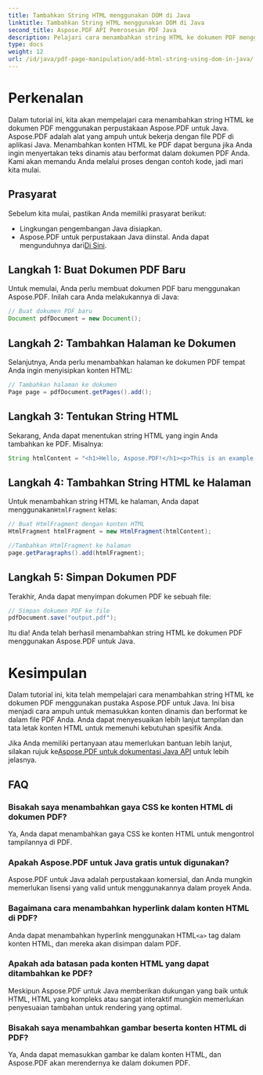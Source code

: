 ```yaml
---
title: Tambahkan String HTML menggunakan DOM di Java
linktitle: Tambahkan String HTML menggunakan DOM di Java
second_title: Aspose.PDF API Pemrosesan PDF Java
description: Pelajari cara menambahkan string HTML ke dokumen PDF menggunakan perpustakaan Aspose.PDF untuk Java. Panduan langkah demi langkah ini akan menunjukkan prosesnya kepada Anda dengan contoh kode sumber.
type: docs
weight: 12
url: /id/java/pdf-page-manipulation/add-html-string-using-dom-in-java/
---
```


# Perkenalan
Dalam tutorial ini, kita akan mempelajari cara menambahkan string HTML ke dokumen PDF menggunakan perpustakaan Aspose.PDF untuk Java. Aspose.PDF adalah alat yang ampuh untuk bekerja dengan file PDF di aplikasi Java. Menambahkan konten HTML ke PDF dapat berguna jika Anda ingin menyertakan teks dinamis atau berformat dalam dokumen PDF Anda. Kami akan memandu Anda melalui proses dengan contoh kode, jadi mari kita mulai.

## Prasyarat
Sebelum kita mulai, pastikan Anda memiliki prasyarat berikut:
- Lingkungan pengembangan Java disiapkan.
-  Aspose.PDF untuk perpustakaan Java diinstal. Anda dapat mengunduhnya dari[Di Sini](https://releases.aspose.com/pdf/java/).

## Langkah 1: Buat Dokumen PDF Baru
Untuk memulai, Anda perlu membuat dokumen PDF baru menggunakan Aspose.PDF. Inilah cara Anda melakukannya di Java:

```java
// Buat dokumen PDF baru
Document pdfDocument = new Document();
```

## Langkah 2: Tambahkan Halaman ke Dokumen
Selanjutnya, Anda perlu menambahkan halaman ke dokumen PDF tempat Anda ingin menyisipkan konten HTML:

```java
// Tambahkan halaman ke dokumen
Page page = pdfDocument.getPages().add();
```

## Langkah 3: Tentukan String HTML
Sekarang, Anda dapat menentukan string HTML yang ingin Anda tambahkan ke PDF. Misalnya:

```java
String htmlContent = "<h1>Hello, Aspose.PDF!</h1><p>This is an example of adding HTML content to a PDF document.</p>";
```

## Langkah 4: Tambahkan String HTML ke Halaman
 Untuk menambahkan string HTML ke halaman, Anda dapat menggunakan`HtmlFragment` kelas:

```java
// Buat HtmlFragment dengan konten HTML
HtmlFragment htmlFragment = new HtmlFragment(htmlContent);

//Tambahkan HtmlFragment ke halaman
page.getParagraphs().add(htmlFragment);
```

## Langkah 5: Simpan Dokumen PDF
Terakhir, Anda dapat menyimpan dokumen PDF ke sebuah file:

```java
// Simpan dokumen PDF ke file
pdfDocument.save("output.pdf");
```

Itu dia! Anda telah berhasil menambahkan string HTML ke dokumen PDF menggunakan Aspose.PDF untuk Java.

# Kesimpulan
Dalam tutorial ini, kita telah mempelajari cara menambahkan string HTML ke dokumen PDF menggunakan pustaka Aspose.PDF untuk Java. Ini bisa menjadi cara ampuh untuk memasukkan konten dinamis dan berformat ke dalam file PDF Anda. Anda dapat menyesuaikan lebih lanjut tampilan dan tata letak konten HTML untuk memenuhi kebutuhan spesifik Anda.

 Jika Anda memiliki pertanyaan atau memerlukan bantuan lebih lanjut, silakan rujuk ke[Aspose.PDF untuk dokumentasi Java API](https://reference.aspose.com/pdf/java/) untuk lebih jelasnya.

## FAQ

### Bisakah saya menambahkan gaya CSS ke konten HTML di dokumen PDF?
   Ya, Anda dapat menambahkan gaya CSS ke konten HTML untuk mengontrol tampilannya di PDF.

### Apakah Aspose.PDF untuk Java gratis untuk digunakan?
   Aspose.PDF untuk Java adalah perpustakaan komersial, dan Anda mungkin memerlukan lisensi yang valid untuk menggunakannya dalam proyek Anda.

### Bagaimana cara menambahkan hyperlink dalam konten HTML di PDF?
   Anda dapat menambahkan hyperlink menggunakan HTML`<a>` tag dalam konten HTML, dan mereka akan disimpan dalam PDF.

### Apakah ada batasan pada konten HTML yang dapat ditambahkan ke PDF?
   Meskipun Aspose.PDF untuk Java memberikan dukungan yang baik untuk HTML, HTML yang kompleks atau sangat interaktif mungkin memerlukan penyesuaian tambahan untuk rendering yang optimal.

### Bisakah saya menambahkan gambar beserta konten HTML di PDF?
   Ya, Anda dapat memasukkan gambar ke dalam konten HTML, dan Aspose.PDF akan merendernya ke dalam dokumen PDF.